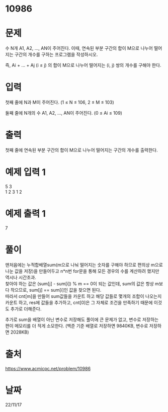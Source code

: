 # 10986

# 문제
수 N개 A1, A2, ..., AN이 주어진다. 이때, 연속된 부분 구간의 합이 M으로 나누어 떨어지는 구간의 개수를 구하는 프로그램을 작성하시오.

즉, Ai + ... + Aj (i ≤ j) 의 합이 M으로 나누어 떨어지는 (i, j) 쌍의 개수를 구해야 한다.

# 입력
첫째 줄에 N과 M이 주어진다. (1 ≤ N ≤ 106, 2 ≤ M ≤ 103)

둘째 줄에 N개의 수 A1, A2, ..., AN이 주어진다. (0 ≤ Ai ≤ 109)

# 출력
첫째 줄에 연속된 부분 구간의 합이 M으로 나누어 떨어지는 구간의 개수를 출력한다.

# 예제 입력 1 
5 3  
1 2 3 1 2  

# 예제 출력 1 
7
  
# 풀이
맨처음에는 누적합배열sum(m으로 나눠 떨어지는 숫자를 구해야 하므로 편의상 m으로 나눈 값을 저장)을 만들어두고 n*n번 for문을 통해 모든 경우의 수를 계산하려 했지만 역시나 시간초과.  
찾아야 하는 값은 (sum[j] - sum[i]) % m == 0이 되는 값인데, sum의 값은 항상 m보다 작으므로, sum[j] == sum[i]인 값을 찾으면 된다.  
따라서 cnt[m]을 만들어 sum값들을 카운트 하고 해당 값들로 몇개의 조합이 나오는지 카운트 하고, res에 값들을 추가하고, cnt[0]은 그 자체로 조건을 만족하기 때문에 이것도 추가로 더해준다.  

추가로 sum을 배열이 아닌 변수로 저장해도 풀이에 큰 문제가 없고, 변수로 저장하는 편이 메모리를 더 적게 소모한다. (백준 기준 배열로 저장하면 9840KB, 변수로 저장하면 2028KB)


# 출처 
https://www.acmicpc.net/problem/10986

# 날짜
22/11/17